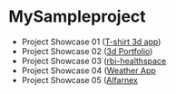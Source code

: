 # MySampleproject

- Project Showcase 01 ([T-shirt 3d app](https://t-shirt-three-js.vercel.app/))
- Project Showcase 02 ([3d Portfolio](https://my-personal-portfolio-nextjs.vercel.app/))
- Project Showcase 03 ([rbi-healthspace](rbi-healthspace.com/)
- Project Showcase 04 ([Weather App](https://weather-app-gold-one.vercel.app)
- Project Showcase 05 ([Alfarnex](https://alfarnex-com.vercel.app/en)
